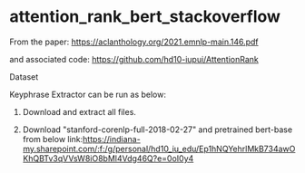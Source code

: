 # attention_rank_bert_stackoverflow

From the paper: https://aclanthology.org/2021.emnlp-main.146.pdf

and associated code: https://github.com/hd10-iupui/AttentionRank

Dataset 

Keyphrase Extractor can be run as below:

1. Download and extract all files.

2. Download "stanford-corenlp-full-2018-02-27" and pretrained bert-base from below link:https://indiana-my.sharepoint.com/:f:/g/personal/hd10_iu_edu/Ep1hNQYehrlMkB734awOKhQBTv3qVVsW8iO8bMl4Vdg46Q?e=0oI0y4


